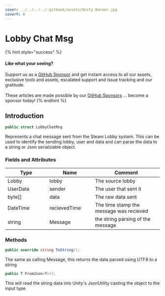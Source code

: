 ```yaml
---
cover: ../../../../.gitbook/assets/Unity Banner.jpg
coverY: 0
---
```


# Lobby Chat Msg

{% hint style="success" %}
#### Like what your seeing?

Support us as a [GitHub Sponsor](../../../../where-to-buy/become-a-sponsor.md) and get instant access to all our assets, exclusive tools and assets, escalated support and issue tracking and our gratitude.\
\
These articles are made possible by our [GitHub Sponsors](../../../../where-to-buy/become-a-sponsor.md) ... become a sponsor today!
{% endhint %}

## Introduction

```csharp
public struct LobbyChatMsg
```

Represents a chat message sent from the Steam Lobby system. This can be used to identify the sending lobby, user and data and can parse the data to a string or Json serialziable object.

### Fields and Attributes

<table><thead><tr><th width="187.56643368118847">Type</th><th width="173.82668241105068">Name</th><th width="375.82373346952215">Comment</th></tr></thead><tbody><tr><td>Lobby</td><td>lobby</td><td>The source lobby</td></tr><tr><td>UserData</td><td>sender</td><td>The user that sent it</td></tr><tr><td>byte[]</td><td>data</td><td>The raw data sent</td></tr><tr><td>DateTime</td><td>recievedTime</td><td>The time stamp the message was recieved</td></tr><tr><td>string</td><td>Message</td><td>the string parsing of the message</td></tr></tbody></table>

### Methods

```csharp
public override string ToString();
```

The same as calling Message, this returns the data parsed using UTF8 to a string

```csharp
public T FromJson<T>();
```

This will read the string data into Unity's JsonUtility casting the object to the input type
